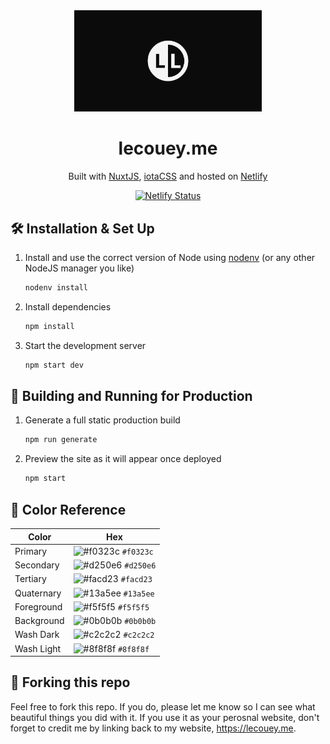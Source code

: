 <div align="center">
  <img alt="Logo" src="https://raw.githubusercontent.com/lecoueyl/lecouey.me/1.0/src/static/social.png?token=AB7Q7DQZVX5BA3FEEX5IGUK6SKETI" width="300" />
</div>
<h1 align="center">
  lecouey.me
</h1>
<p align="center">
  Built with <a href="https://nuxtjs.org" target="_blank">NuxtJS</a>, <a href="https://www.iotacss.com" target="_blank">iotaCSS</a> and hosted on <a href="https://www.netlify.com" target="_blank">Netlify</a>
</p>

<p align="center">
  <a href="https://app.netlify.com/sites/brittanychiang/deploys" target="_blank">
    <img src="https://api.netlify.com/api/v1/badges/8d9c041f-c71a-4ff1-b2a8-7d328ef72297/deploy-status" alt="Netlify Status" />
  </a>
</p>

## 🛠 Installation & Set Up

1. Install and use the correct version of Node using [nodenv](https://github.com/nodenv/nodenv) (or any other NodeJS manager you like)

   ```sh
   nodenv install
   ```

2. Install dependencies

   ```sh
   npm install
   ```

3. Start the development server

   ```sh
   npm start dev
   ```

## 🚀 Building and Running for Production

1. Generate a full static production build

   ```sh
   npm run generate
   ```

1. Preview the site as it will appear once deployed

   ```sh
   npm start
   ```

## 🎨 Color Reference

| Color      | Hex                                                                |
| ---------- | ------------------------------------------------------------------ |
| Primary    | ![#f0323c](https://via.placeholder.com/10/f0323c?text=+) `#f0323c` |
| Secondary  | ![#d250e6](https://via.placeholder.com/10/d250e6?text=+) `#d250e6` |
| Tertiary   | ![#facd23](https://via.placeholder.com/10/facd23?text=+) `#facd23` |
| Quaternary | ![#13a5ee](https://via.placeholder.com/10/13a5ee?text=+) `#13a5ee` |
| Foreground | ![#f5f5f5](https://via.placeholder.com/10/f5f5f5?text=+) `#f5f5f5` |
| Background | ![#0b0b0b](https://via.placeholder.com/10/0b0b0b?text=+) `#0b0b0b` |
| Wash Dark  | ![#c2c2c2](https://via.placeholder.com/10/c2c2c2?text=+) `#c2c2c2` |
| Wash Light | ![#8f8f8f](https://via.placeholder.com/10/8f8f8f?text=+) `#8f8f8f` |

## 🚨 Forking this repo

Feel free to fork this repo. If you do, please let me know so I can see what beautiful things you did with it.
If you use it as your perosnal website, don't forget to credit me by linking back to my website, https://lecouey.me.
